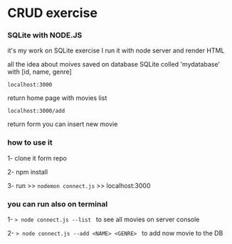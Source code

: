 # CRUD exercise 
### SQLite with NODE.JS


it's my work on SQLite exercise I run it with node server and render HTML 

all the idea about moives saved on database SQLite colled 'mydatabase' with [id, name, genre]

```
localhost:3000
``` 
return home page with movies list
```
localhost:3000/add
``` 
return form you can insert new movie 

 

### how to use it

1- clone it form repo

2- npm install

3- run >> ``` nodemon connect.js ``` >> localhost:3000


### you can run also on terminal

1- ```> node connect.js --list ``` to see all movies on server console

2- ```> node connect.js --add <NAME> <GENRE> ``` to add now movie to the DB 
